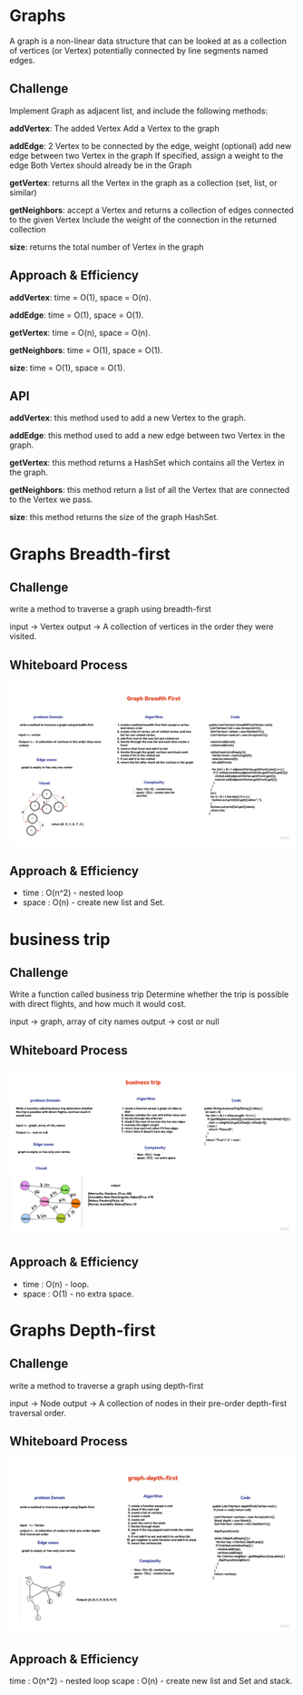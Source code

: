# Graphs
A graph is a non-linear data structure that can be looked at as a collection of vertices (or Vertex) potentially connected by line segments named edges.

## Challenge
Implement Graph as adjacent list, and include the following methods:

**addVertex**: The added Vertex Add a Vertex to the graph

**addEdge**: 2 Vertex to be connected by the edge, weight (optional)
add new edge between two Vertex in the graph If specified, assign a weight to the edge Both Vertex should already be in the Graph

**getVertex**: returns all the Vertex in the graph as a collection (set, list, or similar)

**getNeighbors**: accept a Vertex and returns a collection of edges connected to the given Vertex Include the weight of the connection in the returned collection

**size**: returns the total number of Vertex in the graph

## Approach & Efficiency

**addVertex**: time = O(1), space = O(n).

**addEdge**: time = O(1), space = O(1).

**getVertex**: time = O(n), space = O(n).

**getNeighbors**: time = O(1), space = O(1).

**size**: time = O(1), space = O(1).

## API

**addVertex**: this method used to add a new Vertex to the graph.

**addEdge**: this method used to add a new edge between two Vertex in the graph.

**getVertex**: this method returns a HashSet which contains all the Vertex in the graph.

**getNeighbors**: this method return a list of all the Vertex that are connected to the Vertex we pass.

**size**: this method returns the size of the graph HashSet.


# Graphs Breadth-first

## Challenge
write a method to traverse a graph using breadth-first

input -> Vertex
output -> A collection of vertices in the order they were visited.

## Whiteboard Process
![breadth-first](breadth-first.jpg)

## Approach & Efficiency
- time : O(n^2) - nested loop
- space : O(n) - create new list and Set.


# business trip

## Challenge
Write a function called business trip Determine whether the trip is possible with direct flights, and how much it would cost.

input -> graph, array of city names
output -> cost or null

## Whiteboard Process
![business-trip](business-trip.jpg)

## Approach & Efficiency
- time : O(n) - loop.
- space : O(1) - no extra space.

# Graphs Depth-first

## Challenge
write a method to traverse a graph using depth-first

input -> Node
output -> A collection of nodes in their pre-order depth-first traversal order.

## Whiteboard Process
![depth-first](depth-first.jpg)

## Approach & Efficiency
time : O(n^2) - nested loop
scape : O(n) - create new list and Set and stack.

